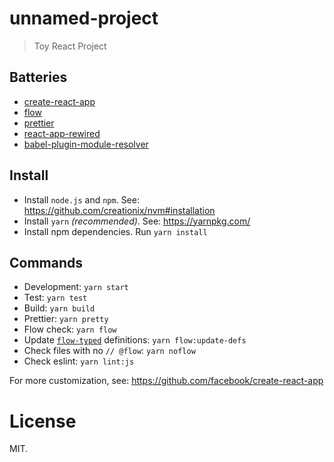 # unnamed-project

> Toy React Project

## Batteries

- [create-react-app](https://github.com/facebook/create-react-app)
- [flow](https://flow.org/)
- [prettier](https://github.com/prettier/prettier)
- [react-app-rewired](https://github.com/timarney/react-app-rewired)
- [babel-plugin-module-resolver](https://github.com/tleunen/babel-plugin-module-resolver)

## Install

- Install `node.js` and `npm`. See: https://github.com/creationix/nvm#installation
- Install `yarn` _(recommended)_. See: https://yarnpkg.com/
- Install npm dependencies. Run `yarn install`

## Commands

- Development: `yarn start`
- Test: `yarn test`
- Build: `yarn build`
- Prettier: `yarn pretty`
- Flow check: `yarn flow`
- Update [`flow-typed`](https://github.com/flowtype/flow-typed) definitions: `yarn flow:update-defs`
- Check files with no `// @flow`: `yarn noflow`
- Check eslint: `yarn lint:js`

For more customization, see: https://github.com/facebook/create-react-app

# License

MIT.
